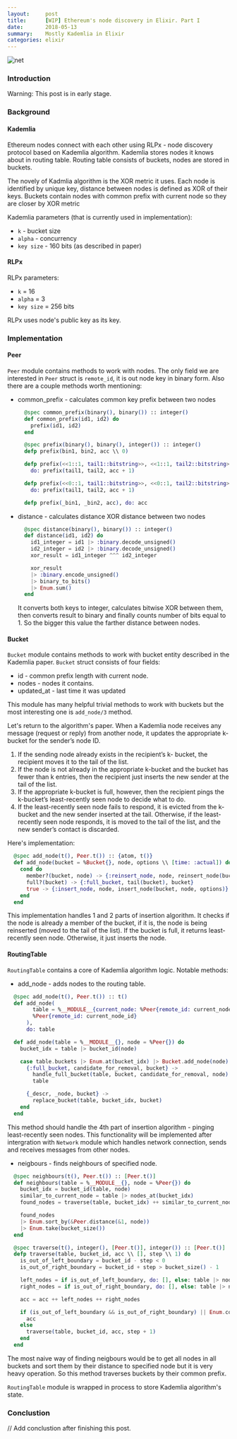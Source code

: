```yaml
---
layout:     post
title:      [WIP] Ethereum's node discovery in Elixir. Part I
date:       2018-05-13
summary:    Mostly Kademlia in Elixir
categories: elixir
---
```


![net](https://i.imgur.com/vAMxgVz.png)

### Introduction

Warning: This post is in early stage.

### Background

#### Kademlia

Ethereum nodes connect with each other using RLPx - node discovery protocol based on Kademlia algorithm. Kademlia stores nodes it knows about in routing table. Routing table consists of buckets, nodes are stored in buckets.

The novely of Kadmlia algorithm is the XOR metric it uses. Each node is identified by unique key, distance between nodes is defined as XOR of their keys. Buckets contain nodes with common prefix with current node so they are closer by XOR metric

Kademlia parameters (that is currently used in implementation):

- `k` - bucket size
- `alpha` - concurrency
- `key size` - 160 bits (as described in paper)

#### RLPx

RLPx parameters:

- `k` = 16
- `alpha` = 3
- `key size` = 256 bits

RLPx uses node's public key as its key.

### Implementation

#### Peer

`Peer` module contains methods to work with nodes. The only field we are interested in `Peer` struct is `remote_id`, it is out node key in binary form. Also there are a couple methods worth mentioning:

- common_prefix - calculates common key prefix between two nodes

    ```elixir
      @spec common_prefix(binary(), binary()) :: integer()
      def common_prefix(id1, id2) do
        prefix(id1, id2)
      end

      @spec prefix(binary(), binary(), integer()) :: integer()
      defp prefix(bin1, bin2, acc \\ 0)

      defp prefix(<<1::1, tail1::bitstring>>, <<1::1, tail2::bitstring>>, acc),
        do: prefix(tail1, tail2, acc + 1)

      defp prefix(<<0::1, tail1::bitstring>>, <<0::1, tail2::bitstring>>, acc),
        do: prefix(tail1, tail2, acc + 1)

      defp prefix(_bin1, _bin2, acc), do: acc
    ```

- distance - calculates distance XOR distance between two nodes

    ```elixir
      @spec distance(binary(), binary()) :: integer()
      def distance(id1, id2) do
        id1_integer = id1 |> :binary.decode_unsigned()
        id2_integer = id2 |> :binary.decode_unsigned()
        xor_result = id1_integer ^^^ id2_integer

        xor_result
        |> :binary.encode_unsigned()
        |> binary_to_bits()
        |> Enum.sum()
      end
    ```

  It converts both keys to integer, calculates bitwise XOR between them, then converts result to binary and finally counts number of bits equal to 1. So the bigger this value the farther distance between nodes.

#### Bucket

`Bucket` module contains methods to work with bucket entity described in the Kademlia paper. `Bucket` struct consists of four fields:

- id - common prefix length with current node.
- nodes - nodes it contains.
- updated_at - last time it was updated

This module has many helpful trivial methods to work with buckets but the most interesting one is `add_node/3` method.

Let's return to the algorithm's paper. When a Kademlia node receives any message (request or reply) from another node, it updates the appropriate k-bucket for the sender’s node ID.

1. If the sending node already exists in the recipient’s k- bucket, the recipient moves it to the tail of the list.
2. If the node is not already in the appropriate k-bucket and the bucket has fewer than k entries, then the recipient just inserts the new sender at the tail of the list.
3. If the appropriate k-bucket is full, however, then the recipient pings the k-bucket’s least-recently seen node to decide what to do.
4. If the least-recently seen node fails to respond, it is evicted from the k-bucket and the new sender inserted at the tail.
Otherwise, if the least-recently seen node responds, it is moved to the tail of the list, and the new sender’s contact is discarded.

Here's implementation:

```elixir
  @spec add_node(t(), Peer.t()) :: {atom, t()}
  def add_node(bucket = %Bucket{}, node, options \\ [time: :actual]) do
    cond do
      member?(bucket, node) -> {:reinsert_node, node, reinsert_node(bucket, node, options)}
      full?(bucket) -> {:full_bucket, tail(bucket), bucket}
      true -> {:insert_node, node, insert_node(bucket, node, options)}
    end
  end
```

This implementation handles 1 and 2 parts of insertion algorithm. It checks if the node is already a member of the bucket, if it is, the node is being reinserted (moved to the tail of the list). If the bucket is full, it returns least-recently seen node. Otherwise, it just inserts the node.

#### RoutingTable

`RoutingTable` contains a core of Kademlia algorithm logic.  Notable methods:

- add_node - adds nodes to the routing table.

```elixir
  @spec add_node(t(), Peer.t()) :: t()
  def add_node(
        table = %__MODULE__{current_node: %Peer{remote_id: current_node_id}},
        %Peer{remote_id: current_node_id}
      ),
      do: table

  def add_node(table = %__MODULE__{}, node = %Peer{}) do
    bucket_idx = table |> bucket_id(node)

    case table.buckets |> Enum.at(bucket_idx) |> Bucket.add_node(node) do
      {:full_bucket, candidate_for_removal, bucket} ->
        handle_full_bucket(table, bucket, candidate_for_removal, node)
        table

      {_descr, _node, bucket} ->
        replace_bucket(table, bucket_idx, bucket)
    end
  end
```

This method should handle the 4th part of insertion algorithm - pinging least-recently seen nodes. This functionality will be implemented after intergration with `Network` module which handles network connection, sends and receives messages from other nodes.

- neigbours - finds neighbours of specified node.

```elixir
  @spec neighbours(t(), Peer.t()) :: [Peer.t()]
  def neighbours(table = %__MODULE__{}, node = %Peer{}) do
    bucket_idx = bucket_id(table, node)
    similar_to_current_node = table |> nodes_at(bucket_idx)
    found_nodes = traverse(table, bucket_idx) ++ similar_to_current_node

    found_nodes
    |> Enum.sort_by(&Peer.distance(&1, node))
    |> Enum.take(bucket_size())
  end

  @spec traverse(t(), integer(), [Peer.t()], integer()) :: [Peer.t()]
  defp traverse(table, bucket_id, acc \\ [], step \\ 1) do
    is_out_of_left_boundary = bucket_id - step < 0
    is_out_of_right_boundary = bucket_id + step > bucket_size() - 1

    left_nodes = if is_out_of_left_boundary, do: [], else: table |> nodes_at(bucket_id - step)
    right_nodes = if is_out_of_right_boundary, do: [], else: table |> nodes_at(bucket_id + step)

    acc = acc ++ left_nodes ++ right_nodes

    if (is_out_of_left_boundary && is_out_of_right_boundary) || Enum.count(acc) >= bucket_size() do
      acc
    else
      traverse(table, bucket_id, acc, step + 1)
    end
  end
```

The most naive way of finding neigbours would be to get all nodes in all buckets and sort them by their distance to specified node but it is very heavy operation. So this method traverses buckets by their common prefix.

```RoutingTable``` module is wrapped in process to store Kademlia algorithm's state.

### Conclustion

// Add conclustion after finishing this post.
